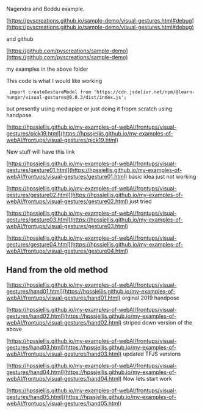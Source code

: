 

Nagendra and Boddu example.

[https://pvscreations.github.io/sample-demo/visual-gestures.html#debug](https://pvscreations.github.io/sample-demo/visual-gestures.html#debug)

and github 

[https://github.com/pvscreations/sample-demo](https://github.com/pvscreations/sample-demo)



my examples in the above folder


This code is what I would like working  

``` import createGestureModel from 'https://cdn.jsdelivr.net/npm/@learn-hunger/visual-gestures@0.0.3/dist/index.js';```

but presently using mediapipe or just doing it fropm scratch using handpose.



[https://hpssjellis.github.io/my-examples-of-webAI/frontups/visual-gestures/pick19.html](https://hpssjellis.github.io/my-examples-of-webAI/frontups/visual-gestures/pick19.html)


New stuff will have this link

[https://hpssjellis.github.io/my-examples-of-webAI/frontups/visual-gestures/gesture01.html](https://hpssjellis.github.io/my-examples-of-webAI/frontups/visual-gestures/gesture01.html)  basic idea just not working 

[https://hpssjellis.github.io/my-examples-of-webAI/frontups/visual-gestures/gesture02.html](https://hpssjellis.github.io/my-examples-of-webAI/frontups/visual-gestures/gesture02.html)   just tried

[https://hpssjellis.github.io/my-examples-of-webAI/frontups/visual-gestures/gesture03.html](https://hpssjellis.github.io/my-examples-of-webAI/frontups/visual-gestures/gesture03.html)   

[https://hpssjellis.github.io/my-examples-of-webAI/frontups/visual-gestures/gesture04.html](https://hpssjellis.github.io/my-examples-of-webAI/frontups/visual-gestures/gesture04.html)   




## Hand from the old method

[https://hpssjellis.github.io/my-examples-of-webAI/frontups/visual-gestures/hand01.html](https://hpssjellis.github.io/my-examples-of-webAI/frontups/visual-gestures/hand01.html)   orginal 2019 handpose

[https://hpssjellis.github.io/my-examples-of-webAI/frontups/visual-gestures/hand02.html](https://hpssjellis.github.io/my-examples-of-webAI/frontups/visual-gestures/hand02.html)     striped down version of the above

[https://hpssjellis.github.io/my-examples-of-webAI/frontups/visual-gestures/hand03.html](https://hpssjellis.github.io/my-examples-of-webAI/frontups/visual-gestures/hand03.html)   updated TFJS versions 

[https://hpssjellis.github.io/my-examples-of-webAI/frontups/visual-gestures/hand04.html](https://hpssjellis.github.io/my-examples-of-webAI/frontups/visual-gestures/hand04.html)   Now lets start work

[https://hpssjellis.github.io/my-examples-of-webAI/frontups/visual-gestures/hand05.html](https://hpssjellis.github.io/my-examples-of-webAI/frontups/visual-gestures/hand05.html)   





